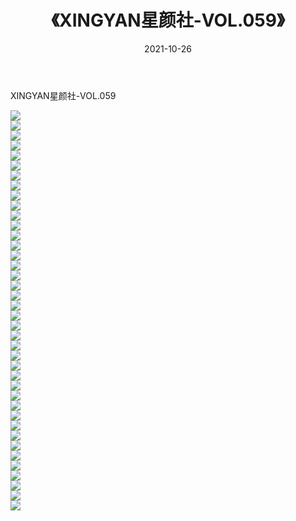 ﻿---
layout: post
title:  《XINGYAN星颜社-VOL.059》
date:   2021-10-26
img: http://img.660000.xyz/Sharelink/网络美图/2021/XINGYAN星颜社-VOL.059/000.jpg
categories: [美女, 清纯, 唯美]
---

XINGYAN星颜社-VOL.059

  ![](http://img.660000.xyz/Sharelink/网络美图/2021/XINGYAN星颜社-VOL.059/001.jpg) <br> ![](http://img.660000.xyz/Sharelink/网络美图/2021/XINGYAN星颜社-VOL.059/002.jpg) <br> ![](http://img.660000.xyz/Sharelink/网络美图/2021/XINGYAN星颜社-VOL.059/003.jpg) <br> ![](http://img.660000.xyz/Sharelink/网络美图/2021/XINGYAN星颜社-VOL.059/004.jpg) <br> ![](http://img.660000.xyz/Sharelink/网络美图/2021/XINGYAN星颜社-VOL.059/005.jpg) <br> ![](http://img.660000.xyz/Sharelink/网络美图/2021/XINGYAN星颜社-VOL.059/006.jpg) <br> ![](http://img.660000.xyz/Sharelink/网络美图/2021/XINGYAN星颜社-VOL.059/007.jpg) <br> ![](http://img.660000.xyz/Sharelink/网络美图/2021/XINGYAN星颜社-VOL.059/008.jpg) <br> ![](http://img.660000.xyz/Sharelink/网络美图/2021/XINGYAN星颜社-VOL.059/009.jpg) <br> ![](http://img.660000.xyz/Sharelink/网络美图/2021/XINGYAN星颜社-VOL.059/010.jpg) <br> ![](http://img.660000.xyz/Sharelink/网络美图/2021/XINGYAN星颜社-VOL.059/011.jpg) <br> ![](http://img.660000.xyz/Sharelink/网络美图/2021/XINGYAN星颜社-VOL.059/012.jpg) <br> ![](http://img.660000.xyz/Sharelink/网络美图/2021/XINGYAN星颜社-VOL.059/013.jpg) <br> ![](http://img.660000.xyz/Sharelink/网络美图/2021/XINGYAN星颜社-VOL.059/014.jpg) <br> ![](http://img.660000.xyz/Sharelink/网络美图/2021/XINGYAN星颜社-VOL.059/015.jpg) <br> ![](http://img.660000.xyz/Sharelink/网络美图/2021/XINGYAN星颜社-VOL.059/016.jpg) <br> ![](http://img.660000.xyz/Sharelink/网络美图/2021/XINGYAN星颜社-VOL.059/017.jpg) <br> ![](http://img.660000.xyz/Sharelink/网络美图/2021/XINGYAN星颜社-VOL.059/018.jpg) <br> ![](http://img.660000.xyz/Sharelink/网络美图/2021/XINGYAN星颜社-VOL.059/019.jpg) <br> ![](http://img.660000.xyz/Sharelink/网络美图/2021/XINGYAN星颜社-VOL.059/020.jpg) <br> ![](http://img.660000.xyz/Sharelink/网络美图/2021/XINGYAN星颜社-VOL.059/021.jpg) <br> ![](http://img.660000.xyz/Sharelink/网络美图/2021/XINGYAN星颜社-VOL.059/022.jpg) <br> ![](http://img.660000.xyz/Sharelink/网络美图/2021/XINGYAN星颜社-VOL.059/023.jpg) <br> ![](http://img.660000.xyz/Sharelink/网络美图/2021/XINGYAN星颜社-VOL.059/024.jpg) <br> ![](http://img.660000.xyz/Sharelink/网络美图/2021/XINGYAN星颜社-VOL.059/025.jpg) <br> ![](http://img.660000.xyz/Sharelink/网络美图/2021/XINGYAN星颜社-VOL.059/026.jpg) <br> ![](http://img.660000.xyz/Sharelink/网络美图/2021/XINGYAN星颜社-VOL.059/027.jpg) <br> ![](http://img.660000.xyz/Sharelink/网络美图/2021/XINGYAN星颜社-VOL.059/028.jpg) <br> ![](http://img.660000.xyz/Sharelink/网络美图/2021/XINGYAN星颜社-VOL.059/029.jpg) <br> ![](http://img.660000.xyz/Sharelink/网络美图/2021/XINGYAN星颜社-VOL.059/030.jpg) <br> ![](http://img.660000.xyz/Sharelink/网络美图/2021/XINGYAN星颜社-VOL.059/031.jpg) <br> ![](http://img.660000.xyz/Sharelink/网络美图/2021/XINGYAN星颜社-VOL.059/032.jpg) <br> ![](http://img.660000.xyz/Sharelink/网络美图/2021/XINGYAN星颜社-VOL.059/033.jpg) <br> ![](http://img.660000.xyz/Sharelink/网络美图/2021/XINGYAN星颜社-VOL.059/034.jpg) <br> ![](http://img.660000.xyz/Sharelink/网络美图/2021/XINGYAN星颜社-VOL.059/035.jpg) <br> ![](http://img.660000.xyz/Sharelink/网络美图/2021/XINGYAN星颜社-VOL.059/036.jpg) <br> ![](http://img.660000.xyz/Sharelink/网络美图/2021/XINGYAN星颜社-VOL.059/037.jpg) <br> ![](http://img.660000.xyz/Sharelink/网络美图/2021/XINGYAN星颜社-VOL.059/038.jpg) <br> ![](http://img.660000.xyz/Sharelink/网络美图/2021/XINGYAN星颜社-VOL.059/039.jpg) <br> ![](http://img.660000.xyz/Sharelink/网络美图/2021/XINGYAN星颜社-VOL.059/040.jpg) <br>